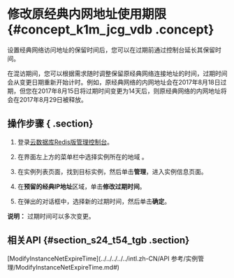 # 修改原经典内网地址使用期限 {#concept_k1m_jcg_vdb .concept}

设置经典网络访问地址的保留时间后，您可以在过期前通过控制台延长其保留时间。

在混访期间，您可以根据需求随时调整保留原经典网络连接地址的时间，过期时间会从变更日期重新开始计时。例如，原经典网络的内网地址会在2017年8月18日过期，但您在2017年8月15日将过期时间变更为14天后，则原经典网络的内网地址将会在2017年8月29日被释放。

## 操作步骤 { .section}

1.  登录[云数据库Redis版管理控制台](https://kvstore.console.aliyun.com/)。
2.  在界面左上方的菜单栏中选择实例所在的地域 。
3.  在实例列表页面，找到目标实例，然后单击**管理**，进入实例信息页面。
4.  在**预留的经典IP地址**区域，单击**修改过期时间**。

     

5.  在弹出的对话框中，选择新的过期时间，然后单击**确定**。

     


**说明：** 过期时间可以多次变更。

## 相关API {#section_s24_t54_tgb .section}

[ModifyInstanceNetExpireTime](../../../../../intl.zh-CN/API 参考/实例管理/ModifyInstanceNetExpireTime.md#)


